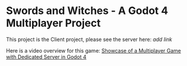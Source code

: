 # Swords and Witches - A Godot 4 Multiplayer Project

This project is the Client project, please see the server here: *add link*

Here is a video overview for this game: [Showcase of a Multiplayer Game with Dedicated Server in Godot 4](https://www.youtube.com/watch?v=zszz2skKUz4&lc=UgzDu0GG66_xkAw8Jz14AaABAg)
